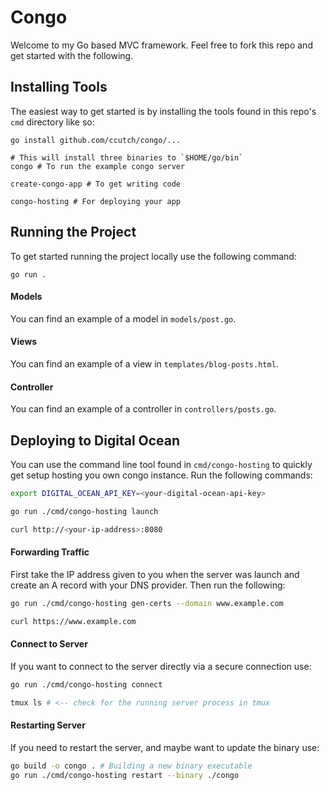 # Congo
Welcome to my Go based MVC framework. Feel free to fork this repo and get started with the following.


## Installing Tools
The easiest way to get started is by installing the tools found in this repo's `cmd` directory like so:
```
go install github.com/ccutch/congo/...

# This will install three binaries to `$HOME/go/bin`
congo # To run the example congo server

create-congo-app # To get writing code

congo-hosting # For deploying your app
```


## Running the Project
To get started running the project locally use the following command:
```
go run .
```

#### Models
You can find an example of a model in `models/post.go`.

#### Views
You can find an example of a view in `templates/blog-posts.html`.

#### Controller
You can find an example of a controller in `controllers/posts.go`.


## Deploying to Digital Ocean
You can use the command line tool found in `cmd/congo-hosting` to quickly get setup hosting you own congo instance. Run the following commands:

```bash
export DIGITAL_OCEAN_API_KEY=<your-digital-ocean-api-key>

go run ./cmd/congo-hosting launch

curl http://<your-ip-address>:8080
```



#### Forwarding Traffic
First take the IP address given to you when the server was launch and create an A record with your DNS provider. Then run the following:
```bash
go run ./cmd/congo-hosting gen-certs --domain www.example.com

curl https://www.example.com
```


#### Connect to Server
If you want to connect to the server directly via a secure connection use:
```bash
go run ./cmd/congo-hosting connect

tmux ls # <-- check for the running server process in tmux
```


#### Restarting Server
If you need to restart the server, and maybe want to update the binary use:
```bash
go build -o congo . # Building a new binary executable
go run ./cmd/congo-hosting restart --binary ./congo
```